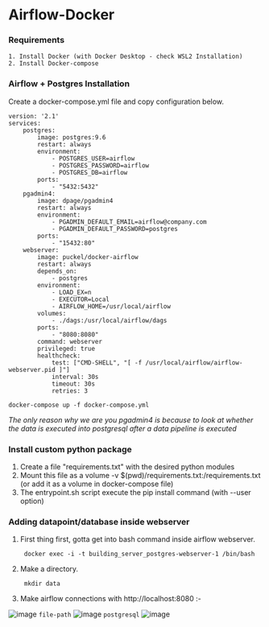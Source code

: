 # Airflow-Docker

### Requirements

```
1. Install Docker (with Docker Desktop - check WSL2 Installation)
2. Install Docker-compose
```

### Airflow + Postgres Installation

Create a docker-compose.yml file and copy configuration below.
```
version: '2.1'
services:
    postgres:
        image: postgres:9.6
        restart: always
        environment:
            - POSTGRES_USER=airflow
            - POSTGRES_PASSWORD=airflow
            - POSTGRES_DB=airflow
        ports:
            - "5432:5432"
    pgadmin4:
        image: dpage/pgadmin4
        restart: always
        environment:
            - PGADMIN_DEFAULT_EMAIL=airflow@company.com
            - PGADMIN_DEFAULT_PASSWORD=postgres
        ports:
            - "15432:80"
    webserver:
        image: puckel/docker-airflow
        restart: always
        depends_on:
            - postgres
        environment:
            - LOAD_EX=n
            - EXECUTOR=Local
            - AIRFLOW_HOME=/usr/local/airflow
        volumes:
            - ./dags:/usr/local/airflow/dags
        ports:
            - "8080:8080"
        command: webserver
        privileged: true
        healthcheck:
            test: ["CMD-SHELL", "[ -f /usr/local/airflow/airflow-webserver.pid ]"]
            interval: 30s
            timeout: 30s
            retries: 3
 ```
 
    docker-compose up -f docker-compose.yml
    
*The only reason why we are you pgadmin4 is because to look at whether the data is executed into postgresql after a data pipeline is executed*
  
### Install custom python package
  
  
  1. Create a file "requirements.txt" with the desired python modules
  2. Mount this file as a volume -v $(pwd)/requirements.txt:/requirements.txt (or add it as a volume in docker-compose file)
  3. The entrypoint.sh script execute the pip install command (with --user option)
  
  
  
### Adding datapoint/database inside webserver

1. First thing first, gotta get into bash command inside airflow webserver.

        docker exec -i -t building_server_postgres-webserver-1 /bin/bash
        
2. Make a directory.
 
        mkdir data
 
3. Make airflow connections with http://localhost:8080 :- 
    
![image](https://user-images.githubusercontent.com/61462438/152913715-7fc852b9-9888-4436-b9ad-db355e2b7bc3.png)
`file-path`
![image](https://user-images.githubusercontent.com/61462438/152913175-5fbe41f3-5c06-49e5-8020-806751ecbb09.png)
`postgresql`
![image](https://user-images.githubusercontent.com/61462438/152915253-a14163a8-7b44-4958-86b3-3c4c41f18097.png)





